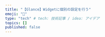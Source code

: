 ```yaml
---
title: "【Glance】Widgetに個別の設定を行う"
emoji: "🐷"
type: "tech" # tech: 技術記事 / idea: アイデア
topics: []
published: false
---
```

